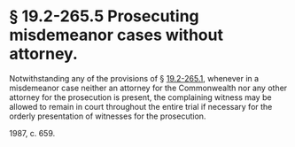# § 19.2-265.5 Prosecuting misdemeanor cases without attorney.

<p>Notwithstanding any of the provisions of § <a href='http://law.lis.virginia.gov/vacode/19.2-265.1/'>19.2-265.1</a>, whenever in a misdemeanor case neither an attorney for the Commonwealth nor any other attorney for the prosecution is present, the complaining witness may be allowed to remain in court throughout the entire trial if necessary for the orderly presentation of witnesses for the prosecution.</p><p>1987, c. 659.</p>